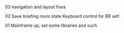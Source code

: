 03
navigation and layout fixes

02
Save briefing room state
Keyboard control for BR set!

01
Mainframe up, set some libraries and such